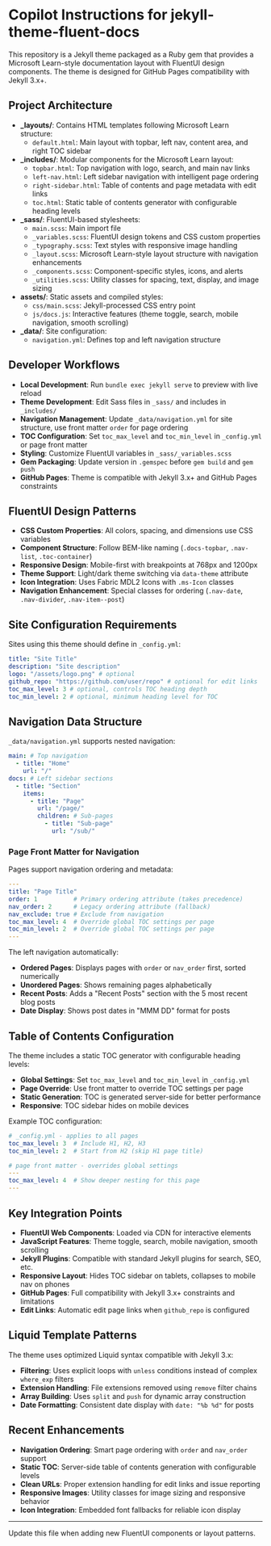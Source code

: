 # Copilot Instructions for jekyll-theme-fluent-docs

This repository is a Jekyll theme packaged as a Ruby gem that provides a Microsoft Learn-style documentation layout with FluentUI design components. The theme is designed for GitHub Pages compatibility with Jekyll 3.x+.

## Project Architecture

- **\_layouts/**: Contains HTML templates following Microsoft Learn structure:
  - `default.html`: Main layout with topbar, left nav, content area, and right TOC sidebar
- **\_includes/**: Modular components for the Microsoft Learn layout:
  - `topbar.html`: Top navigation with logo, search, and main nav links
  - `left-nav.html`: Left sidebar navigation with intelligent page ordering
  - `right-sidebar.html`: Table of contents and page metadata with edit links
  - `toc.html`: Static table of contents generator with configurable heading levels
- **\_sass/**: FluentUI-based stylesheets:
  - `main.scss`: Main import file
  - `_variables.scss`: FluentUI design tokens and CSS custom properties
  - `_typography.scss`: Text styles with responsive image handling
  - `_layout.scss`: Microsoft Learn-style layout structure with navigation enhancements
  - `_components.scss`: Component-specific styles, icons, and alerts
  - `_utilities.scss`: Utility classes for spacing, text, display, and image sizing
- **assets/**: Static assets and compiled styles:
  - `css/main.scss`: Jekyll-processed CSS entry point
  - `js/docs.js`: Interactive features (theme toggle, search, mobile navigation, smooth scrolling)
- **\_data/**: Site configuration:
  - `navigation.yml`: Defines top and left navigation structure

## Developer Workflows

- **Local Development**: Run `bundle exec jekyll serve` to preview with live reload
- **Theme Development**: Edit Sass files in `_sass/` and includes in `_includes/`
- **Navigation Management**: Update `_data/navigation.yml` for site structure, use front matter `order` for page ordering
- **TOC Configuration**: Set `toc_max_level` and `toc_min_level` in `_config.yml` or page front matter
- **Styling**: Customize FluentUI variables in `_sass/_variables.scss`
- **Gem Packaging**: Update version in `.gemspec` before `gem build` and `gem push`
- **GitHub Pages**: Theme is compatible with Jekyll 3.x+ and GitHub Pages constraints

## FluentUI Design Patterns

- **CSS Custom Properties**: All colors, spacing, and dimensions use CSS variables
- **Component Structure**: Follow BEM-like naming (`.docs-topbar`, `.nav-list`, `.toc-container`)
- **Responsive Design**: Mobile-first with breakpoints at 768px and 1200px
- **Theme Support**: Light/dark theme switching via `data-theme` attribute
- **Icon Integration**: Uses Fabric MDL2 Icons with `.ms-Icon` classes
- **Navigation Enhancement**: Special classes for ordering (`.nav-date`, `.nav-divider`, `.nav-item--post`)

## Site Configuration Requirements

Sites using this theme should define in `_config.yml`:

```yaml
title: "Site Title"
description: "Site description"
logo: "/assets/logo.png" # optional
github_repo: "https://github.com/user/repo" # optional for edit links
toc_max_level: 3 # optional, controls TOC heading depth
toc_min_level: 2 # optional, minimum heading level for TOC
```

## Navigation Data Structure

`_data/navigation.yml` supports nested navigation:

```yaml
main: # Top navigation
  - title: "Home"
    url: "/"
docs: # Left sidebar sections
  - title: "Section"
    items:
      - title: "Page"
        url: "/page/"
        children: # Sub-pages
          - title: "Sub-page"
            url: "/sub/"
```

### Page Front Matter for Navigation

Pages support navigation ordering and metadata:

```yaml
---
title: "Page Title"
order: 1          # Primary ordering attribute (takes precedence)
nav_order: 2      # Legacy ordering attribute (fallback)
nav_exclude: true # Exclude from navigation
toc_max_level: 4  # Override global TOC settings per page
toc_min_level: 2  # Override global TOC settings per page
---
```

The left navigation automatically:
- **Ordered Pages**: Displays pages with `order` or `nav_order` first, sorted numerically
- **Unordered Pages**: Shows remaining pages alphabetically  
- **Recent Posts**: Adds a "Recent Posts" section with the 5 most recent blog posts
- **Date Display**: Shows post dates in "MMM DD" format for posts

## Table of Contents Configuration

The theme includes a static TOC generator with configurable heading levels:

- **Global Settings**: Set `toc_max_level` and `toc_min_level` in `_config.yml`
- **Page Override**: Use front matter to override TOC settings per page
- **Static Generation**: TOC is generated server-side for better performance
- **Responsive**: TOC sidebar hides on mobile devices

Example TOC configuration:
```yaml
# _config.yml - applies to all pages
toc_max_level: 3  # Include H1, H2, H3
toc_min_level: 2  # Start from H2 (skip H1 page title)

# page front matter - overrides global settings
---
toc_max_level: 4  # Show deeper nesting for this page
---
```

## Key Integration Points

- **FluentUI Web Components**: Loaded via CDN for interactive elements
- **JavaScript Features**: Theme toggle, search, mobile navigation, smooth scrolling
- **Jekyll Plugins**: Compatible with standard Jekyll plugins for search, SEO, etc.
- **Responsive Layout**: Hides TOC sidebar on tablets, collapses to mobile nav on phones
- **GitHub Pages**: Full compatibility with Jekyll 3.x+ constraints and limitations
- **Edit Links**: Automatic edit page links when `github_repo` is configured

## Liquid Template Patterns

The theme uses optimized Liquid syntax compatible with Jekyll 3.x:

- **Filtering**: Uses explicit loops with `unless` conditions instead of complex `where_exp` filters
- **Extension Handling**: File extensions removed using `remove` filter chains
- **Array Building**: Uses `split` and `push` for dynamic array construction
- **Date Formatting**: Consistent date display with `date: "%b %d"` for posts

## Recent Enhancements

- **Navigation Ordering**: Smart page ordering with `order` and `nav_order` support
- **Static TOC**: Server-side table of contents generation with configurable levels
- **Clean URLs**: Proper extension handling for edit links and issue reporting
- **Responsive Images**: Utility classes for image sizing and responsive behavior
- **Icon Integration**: Embedded font fallbacks for reliable icon display

---

Update this file when adding new FluentUI components or layout patterns.

